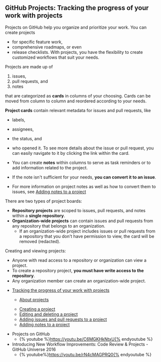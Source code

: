 ## GitHub Projects: Tracking the progress of your work with projects

Projects on GitHub help you organize and prioritize your work. You can create projects 
* for specific feature work, 
* comprehensive roadmaps, or even 
* release checklists. 
With projects, you have the flexibility to create customized workflows that suit your needs.

Projects are made up of 
1. issues, 
2. pull requests, and 
3. notes 

that are categorized as **cards** in columns of your choosing. 
Cards can be moved from column to column and reordered according to your needs.

**Project cards** contain relevant metadata for issues and pull requests, like 
* labels, 
* assignees, 
* the status, and 
* who opened it. 
To see more details about the issue or pull request, you can easily navigate to it by clicking the link within the card.

* You can create **notes** within columns to serve as task reminders or to add information related to the project. 
* If the note isn't sufficient for your needs, **you can convert it to an issue**. 
* For more information on project notes as well as how to convert them to issues, see 
<a href="https://help.github.com/articles/adding-notes-to-a-project" class="km-article-link">Adding notes to a project</a>

There are two types of project boards:

* **Repository projects** are scoped to issues, pull requests, and notes within a **single repository**.
* **Organization-wide projects** can contain issues and pull requests from any repository that belongs to an organization. 
  - If an organization-wide project includes issues or pull requests from a repository that you don't have permission to view, the card will be removed (redacted).

Creating and viewing projects:

* Anyone with read access to a repository or organization can view a project. 
* To create a repository project, **you must have write access to the repository**. 
* Any organization member can create an organization-wide project.

<ul>
<li class="article">
<a href="https://help.github.com/articles/tracking-the-progress-of-your-work-with-projects" class="km-article-link">Tracking the progress of your work with projects</a>
<ul class="chevron list">
<li class="article">

<a href="https://help.github.com/articles/about-projects" class="km-article-link">About projects</a>
</li>
<li class="article">
<a href="https://help.github.com/articles/creating-a-project" class="km-article-link">Creating a project</a>
</li>
<li class="article">
<a href="https://help.github.com/articles/editing-and-deleting-a-project" class="km-article-link">Editing and deleting a project</a>
</li>
<li class="article">
<a href="https://help.github.com/articles/adding-issues-and-pull-requests-to-a-project" class="km-article-link">Adding issues and pull requests to a project</a>
</li>
<li class="article">
<a href="https://help.github.com/articles/adding-notes-to-a-project" class="km-article-link">Adding notes to a project</a>
</li>
</ul>
</ul>

* Projects on GitHub
  - {% youtube %}https://youtu.be/C6MGKHkNtxU{% endyoutube %}
* Introducing New Workflow Improvements: Code Review & Projects - GitHub Universe 2016
  - {% youtube%}https://youtu.be/rN4cMAGPRQ0{% endyoutube %}

